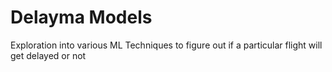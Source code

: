 # Delayma Models
Exploration into various ML Techniques to figure out if a particular flight will get delayed or not

